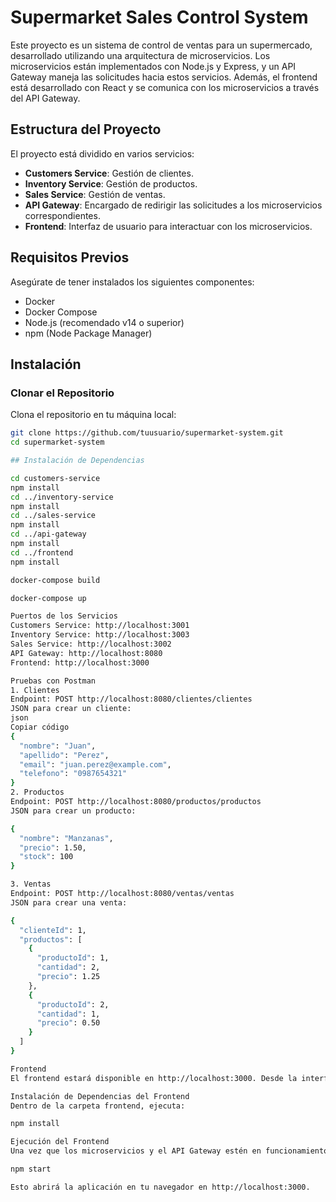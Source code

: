 # Supermarket Sales Control System

Este proyecto es un sistema de control de ventas para un supermercado, desarrollado utilizando una arquitectura de microservicios. Los microservicios están implementados con Node.js y Express, y un API Gateway maneja las solicitudes hacia estos servicios. Además, el frontend está desarrollado con React y se comunica con los microservicios a través del API Gateway.

## Estructura del Proyecto

El proyecto está dividido en varios servicios:

- **Customers Service**: Gestión de clientes.
- **Inventory Service**: Gestión de productos.
- **Sales Service**: Gestión de ventas.
- **API Gateway**: Encargado de redirigir las solicitudes a los microservicios correspondientes.
- **Frontend**: Interfaz de usuario para interactuar con los microservicios.

## Requisitos Previos

Asegúrate de tener instalados los siguientes componentes:

- Docker
- Docker Compose
- Node.js (recomendado v14 o superior)
- npm (Node Package Manager)

## Instalación

### Clonar el Repositorio

Clona el repositorio en tu máquina local:

```bash
git clone https://github.com/tuusuario/supermarket-system.git
cd supermarket-system

## Instalación de Dependencias

cd customers-service
npm install
cd ../inventory-service
npm install
cd ../sales-service
npm install
cd ../api-gateway
npm install
cd ../frontend
npm install

docker-compose build

docker-compose up

Puertos de los Servicios
Customers Service: http://localhost:3001
Inventory Service: http://localhost:3003
Sales Service: http://localhost:3002
API Gateway: http://localhost:8080
Frontend: http://localhost:3000

Pruebas con Postman
1. Clientes
Endpoint: POST http://localhost:8080/clientes/clientes
JSON para crear un cliente:
json
Copiar código
{
  "nombre": "Juan",
  "apellido": "Perez",
  "email": "juan.perez@example.com",
  "telefono": "0987654321"
}
2. Productos
Endpoint: POST http://localhost:8080/productos/productos
JSON para crear un producto:

{
  "nombre": "Manzanas",
  "precio": 1.50,
  "stock": 100
}

3. Ventas
Endpoint: POST http://localhost:8080/ventas/ventas
JSON para crear una venta:

{
  "clienteId": 1,
  "productos": [
    {
      "productoId": 1,
      "cantidad": 2,
      "precio": 1.25
    },
    {
      "productoId": 2,
      "cantidad": 1,
      "precio": 0.50
    }
  ]
}

Frontend
El frontend estará disponible en http://localhost:3000. Desde la interfaz web puedes gestionar clientes, productos y ventas.

Instalación de Dependencias del Frontend
Dentro de la carpeta frontend, ejecuta:

npm install

Ejecución del Frontend
Una vez que los microservicios y el API Gateway estén en funcionamiento, inicia el frontend con:

npm start

Esto abrirá la aplicación en tu navegador en http://localhost:3000.


